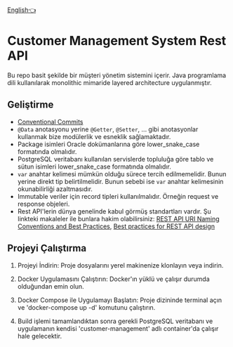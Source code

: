 [English👈](README.en-US.md)

# Customer Management System Rest API

Bu repo basit şekilde bir müşteri yönetim sistemini içerir. Java programlama dili kullanılarak monolithic mimaride layered architecture uygulanmıştır.

## Geliştirme

- [Conventional Commits](https://gist.github.com/joshbuchea/6f47e86d2510bce28f8e7f42ae84c716)
- `@Data` anotasyonu yerine `@Getter`, `@Setter`, ... gibi anotasyonlar kullanmak bize modülerlik ve esneklik
  sağlamaktadır.
- Package isimleri Oracle dokümanlarına göre lower_snake_case formatında olmalıdır.
- PostgreSQL veritabanı kullanılan servislerde topluluğa göre tablo ve sütun isimleri lower_snake_case formatında
  olmalıdır.
- `var` anahtar kelimesi mümkün olduğu sürece tercih edilmemelidir. Bunun yerine direkt tip belirtilmelidir. Bunun
  sebebi ise `var` anahtar kelimesinin okunabilirliği azaltmasıdır.
- Immutable veriler için record tipleri kullanılmalıdır. Örneğin request ve response objeleri.
- Rest API'lerin dünya genelinde kabul görmüş standartları vardır. Şu linkteki makaleler ile bunlara hakim
  olabilirsiniz: [REST API URI Naming Conventions and Best Practices](https://restfulapi.net/resource-naming/), [Best practices for REST API design](https://stackoverflow.blog/2020/03/02/best-practices-for-rest-api-design/)

## Projeyi Çalıştırma

1. Projeyi İndirin: Proje dosyalarını yerel makinenize klonlayın veya indirin.

2. Docker Uygulamasını Çalıştırın: Docker'ın yüklü ve çalışır durumda olduğundan emin olun.

3. Docker Compose ile Uygulamayı Başlatın: Proje dizininde terminal açın ve 'docker-compose up -d' komutunu çalıştırın.

4. Build işlemi tamamlandıktan sonra gerekli PostgreSQL veritabanı ve uygulamanın kendisi 'customer-management' adlı container'da çalışır hale gelecektir.